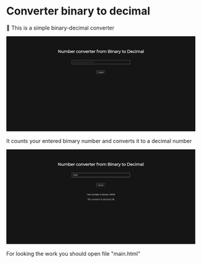 # Converter binary to decimal

📠 This is a simple binary-decimal converter 

<img src="img/photo1.jpg" width="500px">

It counts your entered bimary number and converts it to a decimal number 

<img src="img/photo2.jpg" width="500px">

For looking the work you should open file "main.html"  
